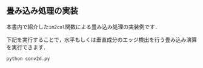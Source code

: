 ## 畳み込み処理の実装

本書内で紹介した`im2col`関数による畳み込み処理の実装例です．

下記を実行することで，水平もしくは垂直成分のエッジ検出を行う畳み込み演算を実行できます．

```
python conv2d.py
```
